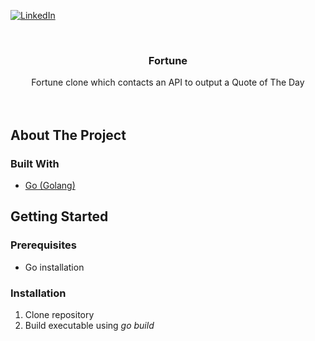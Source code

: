 <div id="top"></div>



<!-- PROJECT SHIELDS
-->
[![LinkedIn][linkedin-shield]][linkedin-url]



<!-- PROJECT LOGO -->
<br />
<div align="center">

<h3 align="center">Fortune</h3>

  <p align="center">
    Fortune clone which contacts an API to output a Quote of The Day
    <br />
    <br />
    <br />
  </p>
</div>



<!-- ABOUT THE PROJECT -->
## About The Project

### Built With

* [Go (Golang)](https://go.dev/)



<!-- GETTING STARTED -->
## Getting Started

### Prerequisites

* Go installation

### Installation

1. Clone repository
2. Build executable using _go build_



<!-- MARKDOWN LINKS & IMAGES -->
<!-- https://www.markdownguide.org/basic-syntax/#reference-style-links -->
[linkedin-shield]: https://img.shields.io/badge/-LinkedIn-black.svg?style=for-the-badge&logo=linkedin&colorB=555
[linkedin-url]: https://linkedin.com/in/curtismartin3
